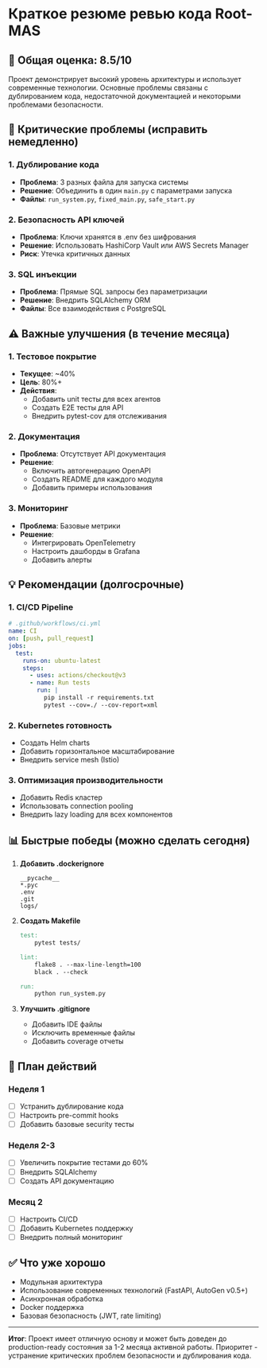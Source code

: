 # Краткое резюме ревью кода Root-MAS

## 🎯 Общая оценка: 8.5/10

Проект демонстрирует высокий уровень архитектуры и использует современные технологии. Основные проблемы связаны с дублированием кода, недостаточной документацией и некоторыми проблемами безопасности.

## 🚨 Критические проблемы (исправить немедленно)

### 1. Дублирование кода
- **Проблема**: 3 разных файла для запуска системы
- **Решение**: Объединить в один `main.py` с параметрами запуска
- **Файлы**: `run_system.py`, `fixed_main.py`, `safe_start.py`

### 2. Безопасность API ключей
- **Проблема**: Ключи хранятся в .env без шифрования
- **Решение**: Использовать HashiCorp Vault или AWS Secrets Manager
- **Риск**: Утечка критичных данных

### 3. SQL инъекции
- **Проблема**: Прямые SQL запросы без параметризации
- **Решение**: Внедрить SQLAlchemy ORM
- **Файлы**: Все взаимодействия с PostgreSQL

## ⚠️ Важные улучшения (в течение месяца)

### 1. Тестовое покрытие
- **Текущее**: ~40%
- **Цель**: 80%+
- **Действия**: 
  - Добавить unit тесты для всех агентов
  - Создать E2E тесты для API
  - Внедрить pytest-cov для отслеживания

### 2. Документация
- **Проблема**: Отсутствует API документация
- **Решение**: 
  - Включить автогенерацию OpenAPI
  - Создать README для каждого модуля
  - Добавить примеры использования

### 3. Мониторинг
- **Проблема**: Базовые метрики
- **Решение**:
  - Интегрировать OpenTelemetry
  - Настроить дашборды в Grafana
  - Добавить алерты

## 💡 Рекомендации (долгосрочные)

### 1. CI/CD Pipeline
```yaml
# .github/workflows/ci.yml
name: CI
on: [push, pull_request]
jobs:
  test:
    runs-on: ubuntu-latest
    steps:
      - uses: actions/checkout@v3
      - name: Run tests
        run: |
          pip install -r requirements.txt
          pytest --cov=./ --cov-report=xml
```

### 2. Kubernetes готовность
- Создать Helm charts
- Добавить горизонтальное масштабирование
- Внедрить service mesh (Istio)

### 3. Оптимизация производительности
- Добавить Redis кластер
- Использовать connection pooling
- Внедрить lazy loading для всех компонентов

## 📊 Быстрые победы (можно сделать сегодня)

1. **Добавить .dockerignore**
   ```
   __pycache__
   *.pyc
   .env
   .git
   logs/
   ```

2. **Создать Makefile**
   ```makefile
   test:
       pytest tests/
   
   lint:
       flake8 . --max-line-length=100
       black . --check
   
   run:
       python run_system.py
   ```

3. **Улучшить .gitignore**
   - Добавить IDE файлы
   - Исключить временные файлы
   - Добавить coverage отчеты

## 🎯 План действий

### Неделя 1
- [ ] Устранить дублирование кода
- [ ] Настроить pre-commit hooks
- [ ] Добавить базовые security тесты

### Неделя 2-3
- [ ] Увеличить покрытие тестами до 60%
- [ ] Внедрить SQLAlchemy
- [ ] Создать API документацию

### Месяц 2
- [ ] Настроить CI/CD
- [ ] Добавить Kubernetes поддержку
- [ ] Внедрить полный мониторинг

## ✅ Что уже хорошо

- Модульная архитектура
- Использование современных технологий (FastAPI, AutoGen v0.5+)
- Асинхронная обработка
- Docker поддержка
- Базовая безопасность (JWT, rate limiting)

---

**Итог**: Проект имеет отличную основу и может быть доведен до production-ready состояния за 1-2 месяца активной работы. Приоритет - устранение критических проблем безопасности и дублирования кода.
